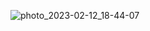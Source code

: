
![photo_2023-02-12_18-44-07](https://user-images.githubusercontent.com/105866528/218311922-6992895b-dcfd-4565-a51c-83fc06525d31.jpg)
